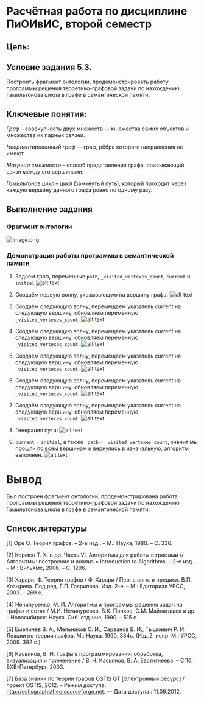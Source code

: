# Расчётная работа по дисциплине ПиОИвИС, второй семестр


## Цель:


## Условие задания 5.3.
Построить фрагмент онтологии, продемонстрировать работу программы решения теоретико-графовой задачи по нахождению Гамильтонова цикла в графе в семантической памяти.

## Ключевые понятия:
*Граф* – совокупность двух множеств — множества самих объектов и множества их парных связей.

*Неориентированный граф*  — граф, рёбра которого направления не имеют.

*Матрица смежности* – способ представления графа, описывающий связи между его вершинами.

*Гамильтонов цикл* – цикл (замкнутый путь), который проходит через каждую вершину данного графа ровно по одному разу.

## Выполнение задания
### Фрагмент онтологии
![image.png](media/image.png)

### Демонстрация работы программы в семантической памяти
1. Задаём граф, переменные `path`, `_visited_vertexes_count`, `current` и `initial`
![alt text](media/image-0.png)


2. Создаём первую волну, указывающую на вершину графа.
![alt text](media/image-1.png)

3. Создаём следующую волну, перемещаем указатель current на следующую вершину, обновляем переменную `_visited_vertexes_count`.
![alt text](media/image-2.png)

4. Создаём следующую волну, перемещаем указатель current на следующую вершину, обновляем переменную `_visited_vertexes_count`.
![alt text](media/image-3.png)

5. Создаём следующую волну, перемещаем указатель current на следующую вершину, обновляем переменную `_visited_vertexes_count`.
![alt text](media/image-4.png)

6. Создаём следующую волну, перемещаем указатель current на следующую вершину, обновляем переменную `_visited_vertexes_count`.
![alt text](media/image-5.png)

7. Создаём следующую волну, перемещаем указатель current на следующую вершину, обновляем переменную `_visited_vertexes_count`.
![alt text](media/image-6.png)

8. Генерация пути:
![alt text](media/image-7.png)

9. `current` = `initial`, а также `_path` = `_visited_vertexes_count`, значит мы прошли по всем вершинам и вернулись в изначальную, алгоритм выполнен.
![alt text](media/image-8.png)


# Вывод
Был построен фрагмент онтологии, продемонстрирована работа программы решения теоретико-графовой задачи по нахождению Гамильтонова цикла в графе в семантической памяти.

## Список литературы
[1] Оре О. Теория графов. – 2-е изд.. – М.: Наука, 1980. – С. 336.

[2] Кормен Т. Х. и др. Часть VI. Алгоритмы для работы с графами // Алгоритмы: построение
и анализ = Introduction to Algorithms. – 2-е изд.. – М.: Вильямс, 2006. – С. 1296.

[3] Харари, Ф. Теория графов / Ф. Харари / Пер. с англ. и предисл. В.П. Козырева. Под ред.
Г.П. Гаврилова. Изд. 2-е. – М.: Едиториал УРСС, 2003. – 269 с.

[4] Нечипуренко, М. И. Алгоритмы и программы решения задач на графах и сетях / М.И.
Нечипуренко, В.К. Попков, С.М. Майнагашев и др. – Новосибирск: Наука. Сиб. отд-ние,
1990. – 515 с.

[5] Емеличев В. А., Мельников О. И., Сарванов В. И., Тышкевич Р. И. Лекции по теории
графов. М.: Наука, 1990. 384с. (Изд.2, испр. М.: УРСС, 2009. 392 с.)

[6] Касьянов, В. Н. Графы в программировании: обработка, визуализация и применение / В.
Н. Касьянов, В. А. Евстигнеева. – СПб. : БХВ-Петербург, 2003.

[7] База знаний по теории графов OSTIS GT [Электронный ресурс] / проект OSTIS, 2012. –
Режим доступа: http://ostisgraphstheo.sourceforge.net. — Дата доступа : 11.09.2012.
